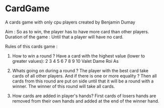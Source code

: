 # CardGame
A cards game with only cpu players created by Benjamin Dumay

Aim : So as to win, the player has to have more card than other players.
Duration of the game : Until that a player will have no card. 

Rules of this cards game : 

1. How to win a round ?
Have a card with the highest value (lower to greater values): 2 3 4 5 6 7 8 9 10 Valet Dame Roi As

2. Whats going on during a round ? 
The player with the best card take cards of all other players. 
And if there is one or more equality ? 
Then all cards from this round are put on side until that it will be a round with a winner. The winner of this round will take all cards.

3. How cards are added in player's hands?
First cards of losers hands are removed  from their own hands and added at the end of the winner hand.
